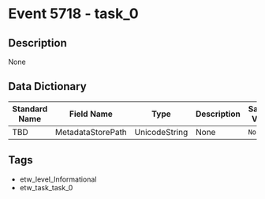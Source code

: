 # Event 5718 - task_0

## Description
None

## Data Dictionary
|Standard Name|Field Name|Type|Description|Sample Value|
|---|---|---|---|---|
|TBD|MetadataStorePath|UnicodeString|None|`None`|

## Tags
* etw_level_Informational
* etw_task_task_0